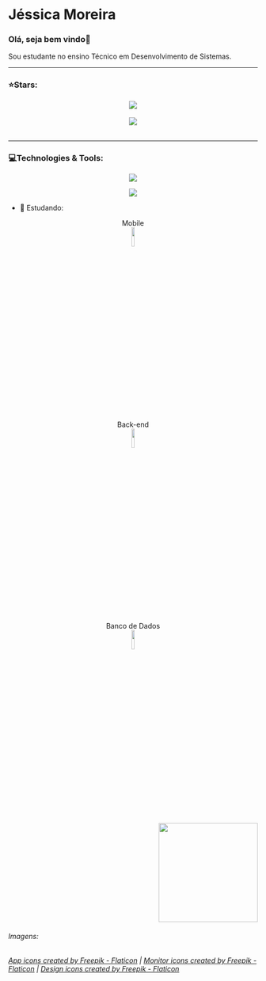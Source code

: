 <h1>Jéssica Moreira</h1> 
<h3>Olá, seja bem vindo👋</h3>
<p>Sou estudante no ensino Técnico em Desenvolvimento de Sistemas.</p>
<hr>
<h3>⭐Stars:</h3>
<div align="center">
  <a href="https://github.com/JessicaMoreiraS">
    <img align="center" src="https://github-readme-stats.vercel.app/api?username=JessicaMoreiraS&show_icons=true&hide=contribs,prs&cache_seconds=86400&theme=radical"/>
  </a>
</div>
</br>
<div align="center">
  <a href="https://github.com/JessicaMoreiraS">
    <img align="center" src="https://github-readme-stats.vercel.app/api/top-langs/?username=JessicaMoreiraS&layout=compact&langs_count=7&theme=radical"/>
    <!--<img align="center" src= "https://github-readme-stats.vercel.app/api/top-langs/?username=JessicaMoreiraS&hide=css,html&theme=radical" />-->
    <!--https://github-readme-stats.vercel.app/api/pin/?username=JessicaMoreiraS&repo=github-readme-stats&cache_seconds=86400&theme=radical-->
  </a>
</div>
</br>

<hr>
<h3>💻Technologies & Tools:</h3>
<p align="center">
  <kbd> <img src="https://skillicons.dev/icons?i=java,nodejs,js,jquery,html,css,dart,flutter"/> </kbd>
<!--
  <kbd> <img src="https://img.shields.io/badge/Dart-aafdf6?style=for-the-badge&logo=dart&logoColor=141321"/> </kbd>
  <kbd> <img src="https://img.shields.io/badge/Java-141321?style=for-the-badge&logo=openjdk&logoColor=aafdf6"/> </kbd> 
  <kbd> <img src="https://img.shields.io/badge/JavaScript-aafdf6?style=for-the-badge&logo=javascript&logoColor=141321"/> </kbd>
  <kbd> <img src="https://img.shields.io/badge/node.js-141321?style=for-the-badge&logo=node.js&logoColor=aafdf6"/> </kbd>
  <kbd> <img src="https://img.shields.io/badge/HTML5-aafdf6?style=for-the-badge&logo=html5&logoColor=141321"/> </kbd>
  <kbd> <img src="https://img.shields.io/badge/CSS3-141321?style=for-the-badge&logo=css3&logoColor=aafdf6"/> </kbd>-->
</p>
<p align="center">
  <kbd> <img src="https://skillicons.dev/icons?i=git,eclipse,vscode,figma,github"/> </kbd>
 <!--
  <kbd> <img src="https://img.shields.io/badge/Eclipse-141321?style=for-the-badge&logo=eclipse&logoColor=aafdf6"/> </kbd>
  <kbd> <img src="https://img.shields.io/badge/Visual_Studio_Code-aafdf6?style=for-the-badge&logo=visual%20studio%20code&logoColor=141321"/> </kbd>
  <!--https://dev.to/envoy_/150-badges-for-github-pnk#database-->
</p>
          
- 📖 Estudando: 
<kdb>
<div>
  <div width="30%"> 
    <div align="center"> Mobile </div> 
    <div align="center"> <img src="https://user-images.githubusercontent.com/100448388/235329376-9efb7d0a-579d-4bde-94f3-9f2262f50741.png" width="10%"> </div>
  </div> 
  <div width="30%"> 
    <div align="center"> Back-end </div>
    <div align="center"><img src="https://user-images.githubusercontent.com/100448388/235329196-41a246d1-720b-46b0-a2e7-f8edf31225df.png" width="10%"> </div>
  </div>
  <div width="30%"> 
    <div align="center"> Banco de Dados </div>
    <div align="center"><img src="https://user-images.githubusercontent.com/100448388/235328796-23bd5844-d032-4697-9675-c10640110f57.png" width="10%"> </div>
  </div>
</div>
</kdb>
<div align="right">
  <img src="https://user-images.githubusercontent.com/100448388/220802988-c70190d0-3cda-43aa-a566-425e5cabcfe4.gif" width="200px" >
</div>
<h6>Imagens:</h6>
<h6><a href="https://www.flaticon.com/free-icons/app" title="app icons">App icons created by Freepik - Flaticon</a> | <a href="https://www.flaticon.com/free-icons/monitor" title="monitor icons">Monitor icons created by Freepik - Flaticon</a> | <a href="https://www.flaticon.com/free-icons/design" title="design icons">Design icons created by Freepik - Flaticon</a></h6>
